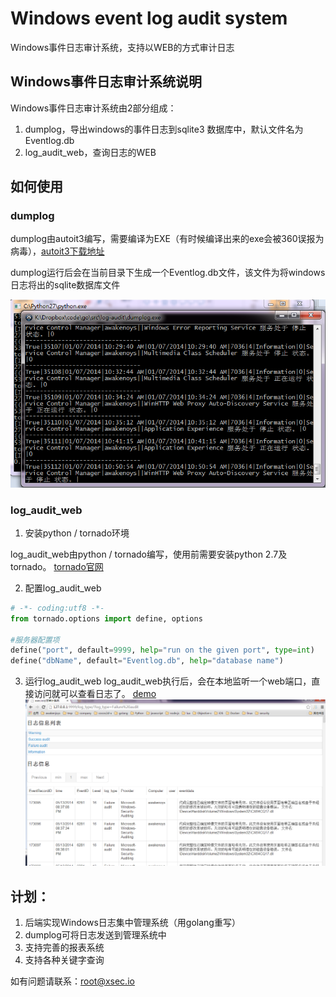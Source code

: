 Windows event log audit system
==============

Windows事件日志审计系统，支持以WEB的方式审计日志

## Windows事件日志审计系统说明
Windows事件日志审计系统由2部分组成：

1. dumplog，导出windows的事件日志到sqlite3 数据库中，默认文件名为Eventlog.db
2. log_audit_web，查询日志的WEB

## 如何使用
### dumplog
dumplog由autoit3编写，需要编译为EXE（有时候编译出来的exe会被360误报为病毒），[autoit3下载地址](http://www.autoitscript.com/site/autoit/downloads/)

dumplog运行后会在当前目录下生成一个Eventlog.db文件，该文件为将windows日志将出的sqlite数据库文件

![](1.png)

### log_audit_web

1. 安装python / tornado环境

log_audit_web由python / tornado编写，使用前需要安装python 2.7及tornado。
[tornado官网](http://www.tornadoweb.org/en/stable/)

2. 配置log_audit_web

```python
# -*- coding:utf8 -*-
from tornado.options import define, options

#服务器配置项
define("port", default=9999, help="run on the given port", type=int)
define("dbName", default="Eventlog.db", help="database name")
```

3. 运行log_audit_web
log_audit_web执行后，会在本地监听一个web端口，直接访问就可以查看日志了。
[demo](http://log_audit.xsec.io/)
![](2.png)

## 计划：

1. 后端实现Windows日志集中管理系统（用golang重写）
1. dumplog可将日志发送到管理系统中
1. 支持完善的报表系统
1. 支持各种关键字查询

如有问题请联系：root@xsec.io



